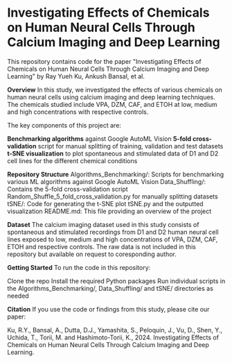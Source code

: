# **Investigating Effects of Chemicals on Human Neural Cells Through Calcium Imaging and Deep Learning**
This repository contains code for the paper "Investigating Effects of Chemicals on Human Neural Cells Through Calcium Imaging and Deep Learning" by Ray Yueh Ku, Ankush Bansal, et al.

**Overview**
In this study, we investigated the effects of various chemicals on human neural cells using calcium imaging and deep learning techniques. The chemicals studied include VPA, DZM, CAF, and ETOH at low, medium and high concentrations with respective controls.

The key components of this project are:

**Benchmarking algorithms** against Google AutoML Vision
**5-fold cross-validation** script for manual splitting of training, validation and test datasets
**t-SNE visualization** to plot spontaneous and stimulated data of D1 and D2 cell lines for the different chemical conditions

**Repository Structure**
Algorithms_Benchmarking/: Scripts for benchmarking various ML algorithms against Google AutoML Vision
Data_Shuffling/: Contains the 5-fold cross-validation script Random_Shuffle_5_fold_cross_validation.py for manually splitting datasets
tSNE/: Code for generating the t-SNE plot tSNE.py and the outputted visualization
README.md: This file providing an overview of the project

**Dataset**
The calcium imaging dataset used in this study consists of spontaneous and stimulated recordings from D1 and D2 human neural cell lines exposed to low, medium and high concentrations of VPA, DZM, CAF, ETOH and respective controls. The raw data is not included in this repository but available on request to coresponding author.

**Getting Started**
To run the code in this repository:

Clone the repo
Install the required Python packages
Run individual scripts in the Algorithms_Benchmarking/, Data_Shuffling/ and tSNE/ directories as needed


**Citation**
If you use the code or findings from this study, please cite our paper:

Ku, R.Y., Bansal, A., Dutta, D.J., Yamashita, S., Peloquin, J., Vu, D., Shen, Y., Uchida, T., Torii, M. and Hashimoto-Torii, K., 2024. Investigating Effects of Chemicals on Human Neural Cells Through Calcium Imaging and Deep Learning.
